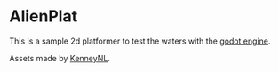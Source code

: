 # AlienPlat

This is a sample 2d platformer to test the waters with the [godot engine](https://godotengine.org/).

Assets made by [KenneyNL](https://www.kenney.nl/assets).

